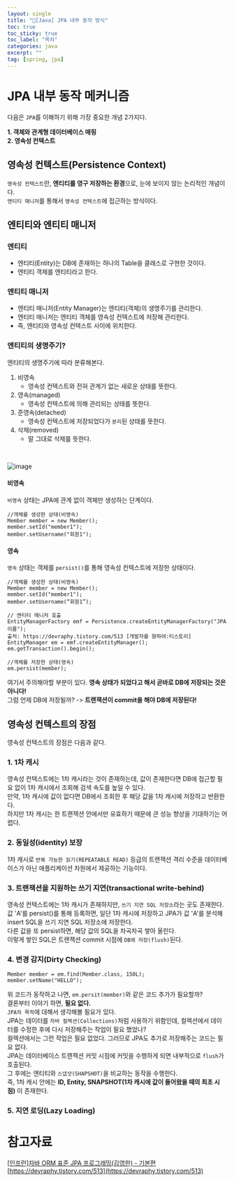 ```yaml
---
layout: single
title: "📘[Java] JPA 내부 동작 방식"
toc: true
toc_sticky: true
toc_label: "목차"
categories: java
excerpt: ""
tag: [spring, jpa]
---
```


# JPA 내부 동작 메커니즘
다음은 `JPA`를 이해하기 위해 가장 중요한 개념 2가지다.  

**1. 객체와 관계형 데이터베이스 매핑**  
**2. 영속성 컨텍스트**  

## 영속성 컨텍스트(Persistence Context)
`영속성 컨텍스트`란, **엔티티를 영구 저장하는 환경**으로, 눈에 보이지 않는 논리적인 개념이다.  
`엔티티 매니저`를 통해서 `영속성 컨텍스트`에 접근하는 방식이다.  

## 엔티티와 엔티티 매니저
### 엔티티
- 엔티티(Entity)는 DB에 존재하는 하나의 Table을 클래스로 구현한 것이다.  
- 엔티티 객체를 엔티티라고 한다.  

### 엔티티 매니저
- 엔티티 매니저(Entity Manager)는 엔티티(객체)의 생명주기를 관리한다.  
- 엔티티 매니저는 엔티티 객체를 영속성 컨텍스트에 저장해 관리한다.  
- 즉, 엔티티와 영속성 컨텍스트 사이에 위치한다.  

### 엔티티의 생명주기?
엔티티의 생명주기에 따라 분류해본다.  
1. 비영속  
	- 영속성 컨텍스트와 전혀 관계가 없는 새로운 상태를 뜻한다.  
2. 영속(managed)  
	- 영속성 컨텍스트에 의해 관리되는 상태를 뜻한다.  
3. 준영속(detached)  
	- 영속성 컨텍스트에 저장되었다가 `분리`된 상태를 뜻한다.  
4. 삭제(removed)  
	- 말 그대로 삭제를 뜻한다.  
<br>

![image](https://github.com/hellojunho/hellojunho.github.io/assets/104587537/0137188d-ee72-4f3f-96ec-df78b67e26cb)
<br>

#### 비영속
`비영속` 상태는 JPA에 관계 없이 객체만 생성하는 단계이다.  
```
//객체를 생성한 상태(비영속) 
Member member = new Member(); 
member.setId("member1"); 
member.setUsername("회원1");
```  

#### 영속
`영속` 상태는 객체를 `persist()`를 통해 영속성 컨텍스트에 저장한 상태이다.  
```
//객체를 생성한 상태(비영속) 
Member member = new Member(); 
member.setId("member1"); 
member.setUsername(“회원1”);

// 엔티티 매니저 호출
EntityManagerFactory emf = Persistence.createEntityManagerFactory("JPA이름");
출처: https://devraphy.tistory.com/513 [개발자를 향하여:티스토리]
EntityManager em = emf.createEntityManager();
em.getTransaction().begin();

//객체를 저장한 상태(영속)
em.persist(member);
```  
여기서 주의해야할 부분이 있다. **영속 상태가 되었다고 해서 곧바로 DB에 저장되는 것은 아니다!**  
그럼 언제 DB에 저장될까? -> **트랜잭션이 commit을 해야 DB에 저장된다!**  

## 영속성 컨텍스트의 장점
영속성 컨텍스트의 장점은 다음과 같다.  
### 1. 1차 캐시
영속성 컨텍스트에는 1차 캐시라는 것이 존재하는데, 값이 존재한다면 DB에 접근할 필요 없이 1차 캐시에서 조회해 검색 속도를 높일 수 있다.  
만약, 1차 캐시에 값이 없다면 DB에서 조회한 후 해당 값을 1차 캐시에 저장하고 반환한다.  
하지만 1차 캐시는 한 트랜잭션 안에서만 유효하기 때문에 큰 성능 향상을 기대하기는 어렵다.  

### 2. 동일성(identity) 보장  
1차 캐시로 `반복 가능한 읽기(REPEATABLE READ)` 등급의 트랜잭션 격리 수준을 데이터베이스가 아닌 애플리케이션 차원에서 제공하는 기능이다.  

### 3. 트랜잭션을 지원하는 쓰기 지연(transactional write-behind)  
영속성 컨텍스트에는 1차 캐시가 존재하지만, `쓰기 지연 SQL 저장소`라는 곳도 존재한다.  
값 'A'를 persist()를 통해 등록하면, 일단 1차 캐시에 저장하고 JPA가 값 'A'를 분석해 insert SQL을 쓰기 지연 SQL 저장소에 저장한다.  
다른 값을 또 persist하면, 해당 값의 SQL을 차곡차곡 쌓아 올린다.  
이렇게 쌓인 SQL은 트랜잭션 commit 시점에 `DB에 저장(flush)`된다.  

### 4. 변경 감지(Dirty Checking)  
```
Member member = em.find(Member.class, 150L);
member.setName("HELLO");
```  
위 코드가 동작하고 나면, `em.persit(member)`와 같은 코드 추가가 필요할까?  
결론부터 이야기 하면, **필요 없다.**  
`JPA의 목적`에 대해서 생각해볼 필요가 있다.  
JPA는 데이터를 `자바 컬렉션(Collections)`처럼 사용하기 위함인데, 컬렉션에서 데이터를 수정한 후에 다시 저장해주는 작업이 필요 했었나?  
컬렉션에서는 그런 작업은 필요 없었다. 그러므로 JPA도 추가로 저장해주는 코드는 필요 없다.
<br>
JPA는 데이터베이스 트랜잭션 커밋 시점에 커밋을 수행하게 되면 내부적으로 `flush`가 호출된다.  
그 후에는 엔티티와 `스냅샷(SHAPSHOT)`을 비교하는 동작을 수행한다.  
즉, 1차 캐시 안에는 **ID, Entity, SNAPSHOT(1차 캐시에 값이 들어왔을 때의 최초 시점)** 이 존재한다.  


### 5. 지연 로딩(Lazy Loading)  

# 참고자료
[[인프런]자바 ORM 표준 JPA 프로그래밍(김영한) - 기본편](https://www.inflearn.com/course/ORM-JPA-Basic/dashboard)
<br>
[https://devraphy.tistory.com/513](https://devraphy.tistory.com/513)